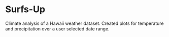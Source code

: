 # Surfs-Up
Climate analysis of a Hawaii weather dataset. Created plots for temperature and precipitation over a user selected date range.
